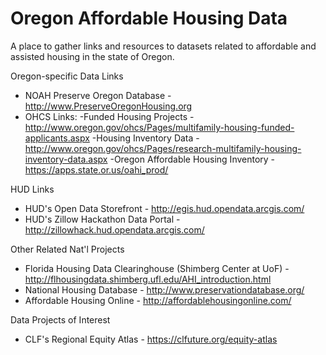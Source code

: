 # Oregon Affordable Housing Data

A place to gather links and resources to datasets related to affordable and assisted housing in the state of Oregon.

Oregon-specific Data Links

- NOAH Preserve Oregon Database - http://www.PreserveOregonHousing.org 
- OHCS Links: 
          -Funded Housing Projects - http://www.oregon.gov/ohcs/Pages/multifamily-housing-funded-applicants.aspx
          -Housing Inventory Data - http://www.oregon.gov/ohcs/Pages/research-multifamily-housing-inventory-data.aspx
          -Oregon Affordable Housing Inventory - https://apps.state.or.us/oahi_prod/

HUD Links

- HUD's Open Data Storefront - http://egis.hud.opendata.arcgis.com/
- HUD's Zillow Hackathon Data Portal - http://zillowhack.hud.opendata.arcgis.com/

Other Related Nat'l Projects

- Florida Housing Data Clearinghouse (Shimberg Center at UoF) - http://flhousingdata.shimberg.ufl.edu/AHI_introduction.html
- National Housing Database - http://www.preservationdatabase.org/ 
- Affordable Housing Online - http://affordablehousingonline.com/

Data Projects of Interest

- CLF's Regional Equity Atlas - https://clfuture.org/equity-atlas
